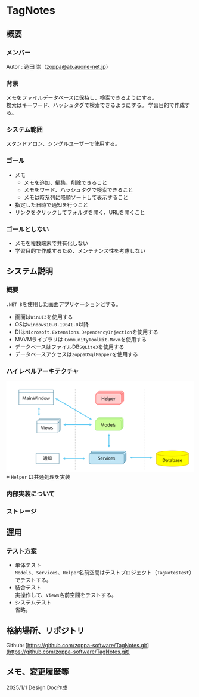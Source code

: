 # TagNotes
## 概要  
### メンバー
Autor : 造田 崇（[zoppa@ab.auone-net.jp](mail:zoppa@ab.auone-net.jp)）   
### 背景  
メモをファイルデータベースに保持し、検索できるようにする。  
検索はキーワード、ハッシュタグで検索できるようにする。 
学習目的で作成する。  
### システム範囲
スタンドアロン、シングルユーザーで使用する。
### ゴール
* メモ
  * メモを追加、編集、削除できること
  * メモをワード、ハッシュタグで検索できること
  * メモは時系列に降順ソートして表示すること
* 指定した日時で通知を行うこと
* リンクをクリックしてフォルダを開く、URLを開くこと
### ゴールとしない
* メモを複数端末で共有化しない  
* 学習目的で作成するため、メンテナンス性を考慮しない
    
## システム説明
### 概要
`.NET 8`を使用した画面アプリケーションとする。  
* 画面は`WinUI3`を使用する
* OSは`windows10.0.19041.0`以降
* DIは`Microsoft.Extensions.DependencyInjection`を使用する
* MVVMライブラリは `CommunityToolkit.Mvvm`を使用する
* データベースはファイルDB`SQLite3`を使用する
* データベースアクセスは`ZoppaDSqlMapper`を使用する
### ハイレベルアーキテクチャ
![svg1](./docres/svg1.svg)
※ `Helper` は共通処理を実装  
  
### 内部実装について
### ストレージ
<!--
### 使用例
-->
<!--
### 特別なアルゴリズム
-->
<!--
### 疑似コード
-->

## 運用
<!--
### 運用方法
-->
### テスト方案
* 単体テスト  
`Models`、`Services`、`Helper`名前空間はテストプロジェクト（`TagNotesTest`）でテストする。  
* 結合テスト  
実操作して、`Views`名前空間をテストする。  
* システムテスト  
省略。  
  
<!-- ## システム検証 -->
<!--
### ソリューションの制約度合
<!--
### 検証した代替案
<!--
### 既知の問題
-->

<!-- ## 横断的な懸念事項 -->

<!-- ## 参考文献 -->

## 格納場所、リポジトリ
Github: [https://github.com/zoppa-software/TagNotes.git](https://github.com/zoppa-software/TagNotes.git)
  
## メモ、変更履歴等
2025/1/1 Design Doc作成